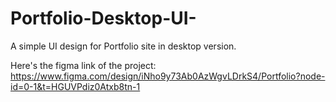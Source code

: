 # Portfolio-Desktop-UI-
A simple UI design for Portfolio site in desktop version.

Here's the figma link of the project: https://www.figma.com/design/iNho9y73Ab0AzWgvLDrkS4/Portfolio?node-id=0-1&t=HGUVPdiz0Atxb8tn-1
